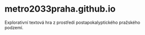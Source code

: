 # metro2033praha.github.io
Explorativní textová hra z prostředí postapokalyptického pražského podzemí.
